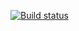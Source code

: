 [![Build status](https://ci.appveyor.com/api/projects/status/woouyn21ot2x4uja?svg=true)](https://ci.appveyor.com/project/ggamarin/cardorder)
